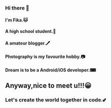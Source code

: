 ### Hi there 👋
#### I'm Fika.🐱
#### A high school student.📕
#### A amateur blogger.🖊
#### Photography is my favourite hobby.📷
#### Dream is to be a Android/iOS developer.⌨
## Anyway,nice to meet u!!!😀
### Let's create the world together in code.💕

<!--
**FikaNeko/FikaNeko** is a ✨ _special_ ✨ repository because its `README.md` (this file) appears on your GitHub profile.

Here are some ideas to get you started:

- 🔭 I’m currently working on ...
- 🌱 I’m currently learning ...
- 👯 I’m looking to collaborate on ...
- 🤔 I’m looking for help with ...
- 💬 Ask me about ...
- 📫 How to reach me: ...
- 😄 Pronouns: ...
- ⚡ Fun fact: ...
-->
